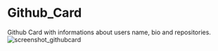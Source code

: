 # Github_Card
Github Card with informations about users name, bio and repositories.
![screenshot_githubcard](https://github.com/tugcekizildg/Github_Card/assets/141547888/fd2a3ab0-a076-4fe7-8038-10f11c92206e)

